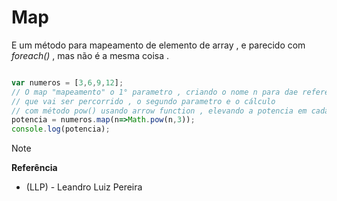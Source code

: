 # Map 

E um método para mapeamento de elemento de array , e parecido com _foreach()_ , mas não é a mesma coisa .

```javascript 

var numeros = [3,6,9,12];
// O map "mapeamento" o 1° parametro , criando o nome n para dae referencia de todos os indices 
// que vai ser percorrido , o segundo parametro e o cálculo 
// com método pow() usando arrow function , elevando a potencia em cada indice .
potencia = numeros.map(n=>Math.pow(n,3));
console.log(potencia);

```

> [!NOTE]
> <strong> Referência </strong> 
> * (LLP) - Leandro Luiz Pereira 